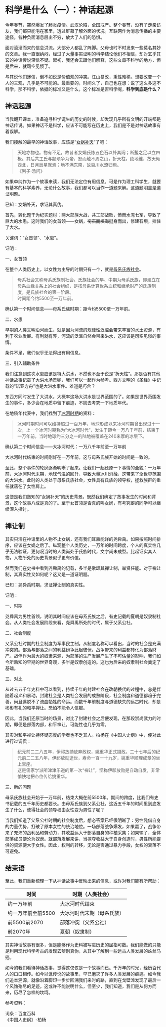 # 科学是什么（一）：神话起源

今年春节，突然爆发了肺炎疫情。武汉沦陷，全国戒严。整个春节，没有了走亲访友，我们都只能宅在家里，透过屏幕了解外面的状况。互联网作为消息传播的主要途径，各种负面消息层出不穷，放大了人们的恐惧。

面对滚滚而来的信息洪流，大部分人都乱了阵脚。父母也时不时发来一些莫名其妙的文章。我一直很纳闷，经过了大量事实证明的科学结论他们不相信，却对玄乎其玄的神话传说深信不疑。起初，我还会去跟他们解释，这些文章不科学的地方，但是后来，就司空见惯了。

与其说他们迷信，倒不如说是价值观的冲突。江山易改，秉性难移。想要改变一个人的三观，几乎是不可能的。最重要的，时间久了，自己也在想：说了这么多这不科学，那不科学，依据的标准又是什么，这个标准是否科学呢，**科学到底是什么？**

## 神话起源

当我翻开课本，准备追寻科学诞生的历史的时候，却发现几乎所有文明的开端都是神话传说。如果神话不是科学，应该不可能写在历史上，我们是不是对神话故事有着误解。

我们接触的最早的神话故事，应该是“[女娲补天](https://baike.baidu.com/item/%E5%A5%B3%E5%A8%B2%E8%A1%A5%E5%A4%A9/230)”了吧：

> 天地亦物也。物有不足，故昔者女娲氏炼五色石以补其阙；断鳌之足以立四极。其后共工氏与颛顼争为帝，怒而触不周之山，折天柱，绝地维，故天倾西北，日月辰星就焉；地不满东南，故百川水潦归焉。</br>《列子·汤问》

如果单纯作为一个故事来读，我们无法定位有用信息。可是作为理工科学生，就要有基本的科学素养，无论什么故事，我们都可以当作一道题来解。这道题明显是道证明题。

已知：女娲补天，求证其真伪。

首先，转化题干为纪实题材：两大部族大战，共工部战败，愤而水淹七军，导致了巨大的水患。这时我们的女首领——女娲，~~衔石而填海~~挺身而出，修建石坝，挡住了大水。

关键词：“女首领”、“水患”。

证明：

一、女首领

在整个人类历史上，以女性为主导的时期只有一个，就是[母系氏族社会](https://baike.baidu.com/item/%E6%AF%8D%E7%B3%BB%E6%B0%8F%E6%97%8F%E7%A4%BE%E4%BC%9A)。

> 母系社会又称母系氏族制社会。氏族社会的早、中期为母系氏族，即建立在母系血缘关系上的社会组织，是按母系计算世系血统和继承财产的氏族制度，是氏族社会的第一阶段。</br>时间距今约5500至一万年前。

确认第一个时间信息——母系氏族时期：距今约5500至一万年前。

二、水患

早期的人类文明沿河而生，就是因为河流的规律性泛滥会带来丰富的水土资源，有利于农业发展。有利就有弊，河流的泛滥自然会带来洪水，这应该是司空见惯的事情。

条件不足，我们似乎无法得出有用信息。

三、引入辅助条件

我们注意到这次水患应该是特大洪水，不然也不至于说是“折天柱”。那是否有其他神话故事记载了大洪水场景呢，我们可以一起作为参考。西方文明的《圣经》中记载的“诺亚方舟”也是大洪水事件。难道是巧合？

东西方同时发生了大洪水，大概率这场大洪水是世界范围的了。如果是世界范围发生的事件，多少会在地质中留下痕迹，不妨去考究一下地质年代。

在地质年代表中，我们找到了[冰河时期](https://baike.baidu.com/item/%E5%86%B0%E6%B2%B3%E6%97%B6%E6%9C%9F)的资料：

> 冰河时期时间可以维持超过一百万年，地球形成以来冰河时期曾出现过十一次，上一个冰河时期称为“大冰河时代”，发生于距今一万八千年前，结束于一万年前，当时地球约三分之一的陆地被覆盖在240米厚的冰层下。

确认第二个时间信息——大冰河时代：一万八千年前至一万年前

大冰河时代结束的时间刚好在一万年前，这与母系氏族开始的时间是一致的。

至此，整个事件的轮廓逐渐明晰了起来。让我们一起还原一下事情的全貌：一万年前，大冰河时代末期，地球气温的回升，导致大量冰川消融，这带来了全世界范围的大洪水。此时的人类处于母系氏族社会，女性具有氏族的领导权，拯救族群的重任就落在了女性肩上。

这便是我们熟知的“女娲补天”的历史背景。既然我们确定了故事发生的时间和背景，这个故事八成是真的了。至于女首领是否真的叫女娲，有考究癖的同学可以继续深入探讨。

## 禅让制

其实只活在神话里的人物不止女娲，还有我们耳熟能详的尧舜禹。如果按照时间排序，应该在女娲之后了。纵观整个人类历史，一万年的时间跨度，个人的真实性几乎无法验证，更何况当时的人类尚处于氏族时代，文字尚未成型。比起证实其人物，人物所处的历史背景似乎更有价值。

然而我们在史书中看到尧舜禹的记载，多半是歌颂其禅让制，举贤任能。对于禅让制，其真实性又如何呢？这又是一道证明题。

已知：尧舜禹时期，求证禅让制的真实性。

证明：

一、时期

尧舜禹为男性首领，说明其时间应该在母系氏族之后。有史记载的夏朝是奴隶制社会。从人类社会发展阶段来看，尧舜禹所处的时代，属于父系公社。

二、社会制度

父系公社时期的社会制度为军事民主制。从制度名称可以看出，当时的社会是充满冲突的。部落与部落之间的利益纷争此起彼伏，战争带来的利益都转化为部落财产。战俘作为最大的奴隶来源，为部落的生产发展产生了不可估量的影响，我们如今所熟知的早期的世界奇观，多半是奴隶创造的。这也为后来的奴隶制社会奠定了基础。

三、对比

从过去五千年史料中可以看到，持续千年的封建社会在改朝换代的过程中，总是伴随着起义和暴动。封建社会是人类社会发展的成熟阶段，社会制度和道德都趋于完善，尚且逃脱不了流血牺牲的命运。而数千年前制度与道德缺失的远古时代，却是彬彬有礼的和平禅让。恐怕不能令人信服。

因此，当我们还原当时的场景，对比了封建社会之后便发现，在那段崇尚武力的时期，即便是部落内部，和平禅让，可能性也几乎为零。

其实对和平禅让持怀疑态度的学者也不乏其人。柏杨在《中国人史纲》中，便对此进行过调侃：

> 纪元前二二八五年，伊祁放勋放弃政权，姚重华正式摄政。二十七年后的纪元前二二五八年，伊祁放勋逝世，寿命一百一十九岁，姚重华顺理成章的坐上宝座。</br>这是儒家学派所津津乐道的第一次“禅让”，坚称伊祁放勋是自动自发，非常愉快地把帝位传给姚重华。

三、新的问题

母系氏族社会开始于一万年前，结束大概在前5500年。期间的跨度，比我们有史书记载的五千年历史都要长。由母系氏族到父系公社，这近五千年的时间里到底发生了什么，使得社会的领导权由女性变为男性了呢？

当我们知道了父系公社时期的社会制度后，想必答案已经很明晰了：男性凭借自身的力量优势，打破了原本女性的统治地位。一场部落战争爆发，如果赢了，战争带来了充沛的战利品和劳动力，其收益远大于部落自身的种植采集；如果输了，全体部落成员便沦为奴隶。就部落发展来讲，当掠夺收益大于自身创造时，男性所能提供的资源便大于女性。因此，权利的转移，无论是否通过暴力手段，女权的衰落不可避免。

## 结束语

至此，我们重新梳理一下从神话故事中反映出来的信息，或许对我们能有所帮助：

|时间|时期（人类社会）|
|-------|----------|
|约一万年前|大冰河时代结束|
|约一万年前至前5500|大冰河时代末期（母系氏族）|
|前5500前2070|部落冲突（父系公社）|
|前2070年|夏朝（奴隶制）|

其实神话故事有很多，但是能够作为史料被写进历史的屈指可数。我们能做的只能是利用现代科学考古的发现去辨别真伪，从其中了解到一些远古人类发展的蛛丝马迹。

如今的我们看待神话故事，觉得这仅仅是一个故事而已。千万年的时光，经历百代人的口口相传。如今以讹传讹的故事里，早已磨灭了许多人类发展的痕迹。如今我们追本溯源，就像沿着脚印一步步回溯我们来时的路，直到在戈壁滩发现了最后一个风蚀殆尽的足迹。这或许不能说明什么，但至少，我们知道，我们是从何方而来，历尽了怎样的坎坷。

参考资料：

词条：百度百科</br>
《中国人史纲》-柏杨
